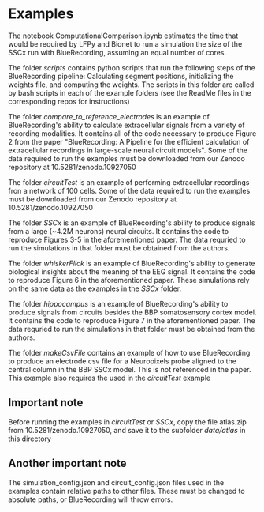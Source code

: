 # Examples

The notebook ComputationalComparison.ipynb estimates the time that would be required by LFPy and Bionet to run a simulation the size of the SSCx run with BlueRecording, assuming an equal number of cores.

The folder *scripts* contains python scripts that run the following steps of the BlueRecording pipeline: Calculating segment positions, initializing the weights file, and computing the weights. The scripts in this folder are called by bash scripts in each of the example folders (see the ReadMe files in the corresponding repos for instructions)

The folder *compare_to_reference_electrodes* is an example of BlueRecording's ability to calculate extracellular signals from a variety of recording modalities. It contains all of the code necessary to produce Figure 2 from the paper "BlueRecording: A Pipeline for the efficient calculation of extracellular recordings in large-scale neural circuit models". Some of the data required to run the examples must be downloaded from our Zenodo repository at 10.5281/zenodo.10927050

The folder *circuitTest* is an example of performing extracellular recordings fron a network of 100 cells. Some of the data required to run the examples must be downloaded from our Zenodo repository at 10.5281/zenodo.10927050

The folder *SSCx* is an example of BlueRecording's ability to produce signals from a large (~4.2M neurons) neural circuits. It contains the code to reproduce Figures 3-5 in the aforementioned paper. The data requried to run the simulations in that folder must be obtained from the authors.

The folder *whiskerFlick* is an example of BlueRecording's ability to generate biological insights about the meaning of the EEG signal. It contains the code to reproduce Figure 6 in the aforementioned paper. These simulations rely on the same data as the examples in the *SSCx* folder.

The folder *hippocampus* is an example of BlueRecording's ability to produce signals from circuits besides the BBP somatosensory cortex model. It contains the code to reproduce Figure 7 in the aforementioned paper. The data requried to run the simulations in that folder must be obtained from the authors.

The folder *makeCsvFile* contains an example of how to use BlueRecording to produce an electrode csv file for a Neuropixels probe aligned to the central column in the BBP SSCx model. This is not referenced in the paper. This example also requires the used in the *circuitTest* example

## Important note
Before running the examples in *circuitTest* or *SSCx*, copy the file atlas.zip from 10.5281/zenodo.10927050, and save it to the subfolder *data/atlas* in this directory 

## Another important note
The simulation_config.json and circuit_config.json files used in the examples contain relative paths to other files. These must be changed to absolute paths, or BlueRecording will throw errors.
